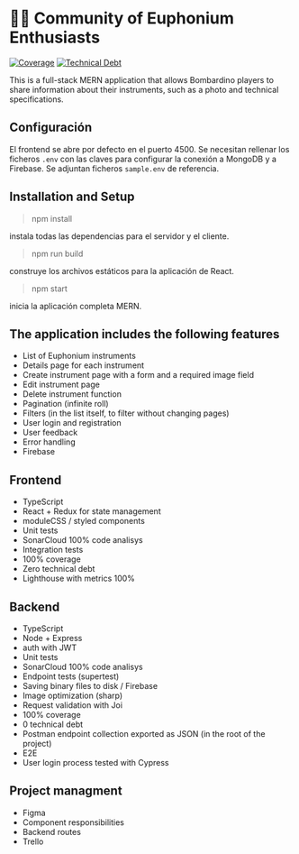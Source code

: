 # 🎺🎶 Community of Euphonium Enthusiasts

[![Coverage](https://sonarcloud.io/api/project_badges/measure?project=isdi-coders-2023_Antonio-Ruiz-Final-Project-front-202301-mad&metric=coverage)](https://sonarcloud.io/summary/new_code?id=isdi-coders-2023_Antonio-Ruiz-Final-Project-front-202301-mad)
[![Technical Debt](https://sonarcloud.io/api/project_badges/measure?project=isdi-coders-2023_Antonio-Ruiz-Final-Project-front-202301-mad&metric=sqale_index)](https://sonarcloud.io/summary/new_code?id=isdi-coders-2023_Antonio-Ruiz-Final-Project-front-202301-mad)

This is a full-stack MERN application that allows Bombardino players to share information about their instruments, such as a photo and technical specifications.

## Configuración

El frontend se abre por defecto en el puerto 4500. Se necesitan rellenar los ficheros `.env` con las claves para configurar la conexión a MongoDB y a Firebase. Se adjuntan ficheros `sample.env` de referencia.

## Installation and Setup

> npm install

instala todas las dependencias para el servidor y el cliente.

> npm run build

construye los archivos estáticos para la aplicación de React.

> npm start

inicia la aplicación completa MERN.

## The application includes the following features

- List of Euphonium instruments
- Details page for each instrument
- Create instrument page with a form and a required image field
- Edit instrument page
- Delete instrument function
- Pagination (infinite roll)
- Filters (in the list itself, to filter without changing pages)
- User login and registration
- User feedback
- Error handling
- Firebase

## Frontend

- TypeScript
- React + Redux for state management
- moduleCSS / styled components
- Unit tests
- SonarCloud 100% code analisys
- Integration tests
- 100% coverage
- Zero technical debt
- Lighthouse with metrics 100%

## Backend

- TypeScript
- Node + Express
- auth with JWT
- Unit tests
- SonarCloud 100% code analisys
- Endpoint tests (supertest)
- Saving binary files to disk / Firebase
- Image optimization (sharp)
- Request validation with Joi
- 100% coverage
- 0 technical debt
- Postman endpoint collection exported as JSON (in the root of the project)
- E2E
- User login process tested with Cypress

## Project managment

- Figma
- Component responsibilities
- Backend routes
- Trello
